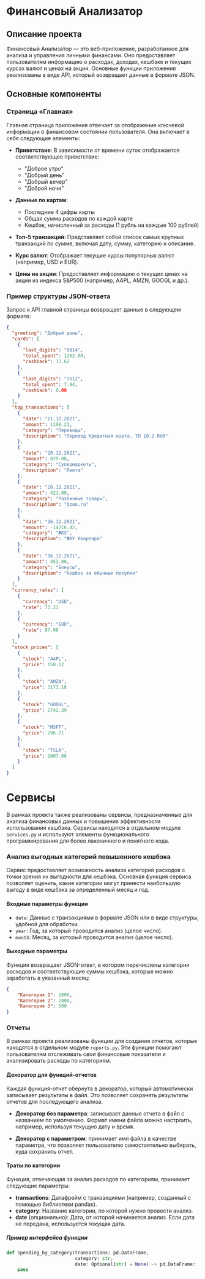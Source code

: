 # Финансовый Анализатор

## Описание проекта

Финансовый Анализатор — это веб-приложение, разработанное для анализа и управления личными финансами. Оно предоставляет пользователям информацию о расходах, доходах, кешбэке и текущих курсах валют и ценах на акции. Основные функции приложения реализованы в виде API, который возвращает данные в формате JSON.

## Основные компоненты

### Страница «Главная»

Главная страница приложения отвечает за отображение ключевой информации о финансовом состоянии пользователя. Она включает в себя следующие элементы:

- **Приветствие**: В зависимости от времени суток отображается соответствующее приветствие:
  - "Доброе утро"
  - "Добрый день"
  - "Добрый вечер"
  - "Доброй ночи"

- **Данные по картам**:
  - Последние 4 цифры карты
  - Общая сумма расходов по каждой карте
  - Кешбэк, начисленный за расходы (1 рубль на каждые 100 рублей)

- **Топ-5 транзакций**: Представляет собой список самых крупных транзакций по сумме, включая дату, сумму, категорию и описание.

- **Курс валют**: Отображает текущие курсы популярных валют (например, USD и EUR).

- **Цены на акции**: Предоставляет информацию о текущих ценах на акции из индекса S&P500 (например, AAPL, AMZN, GOOGL и др.).

### Пример структуры JSON-ответа

Запрос к API главной страницы возвращает данные в следующем формате:

```json
{
  "greeting": "Добрый день",
  "cards": [
    {
      "last_digits": "5814",
      "total_spent": 1262.00,
      "cashback": 12.62
    },
    {
      "last_digits": "7512",
      "total_spent": 7.94,
      "cashback": 0.08
    }
  ],
  "top_transactions": [
    {
      "date": "21.12.2021",
      "amount": 1198.23,
      "category": "Переводы",
      "description": "Перевод Кредитная карта. ТП 10.2 RUR"
    },
    {
      "date": "20.12.2021",
      "amount": 829.00,
      "category": "Супермаркеты",
      "description": "Лента"
    },
    {
      "date": "20.12.2021",
      "amount": 421.00,
      "category": "Различные товары",
      "description": "Ozon.ru"
    },
    {
      "date": "16.12.2021",
      "amount": -14216.42,
      "category": "ЖКХ",
      "description": "ЖКУ Квартира"
    },
    {
      "date": "16.12.2021",
      "amount": 453.00,
      "category": "Бонусы",
      "description": "Кешбэк за обычные покупки"
    }
  ],
  "currency_rates": [
    {
      "currency": "USD",
      "rate": 73.21
    },
    {
      "currency": "EUR",
      "rate": 87.08
    }
  ],
  "stock_prices": [
    {
      "stock": "AAPL",
      "price": 150.12
    },
    {
      "stock": "AMZN",
      "price": 3173.18
    },
    {
      "stock": "GOOGL",
      "price": 2742.39
    },
    {
      "stock": "MSFT",
      "price": 296.71
    },
    {
      "stock": "TSLA",
      "price": 1007.08
    }
  ]
}
```
# Сервисы

В рамках проекта также реализованы сервисы, предназначенные для анализа финансовых данных и повышения эффективности использования кешбэка. Сервисы находятся в отдельном модуле `services.py` и используют элементы функционального программирования для более лаконичного и понятного кода.

### Анализ выгодных категорий повышенного кешбэка

Сервис предоставляет возможность анализа категорий расходов с точки зрения их выгодности для кешбэка. Основная функция сервиса позволяет оценить, какие категории могут принести наибольшую выгоду в виде кешбэка за определенный месяц и год.

#### Входные параметры функции

- `data`: Данные с транзакциями в формате JSON или в виде структуры, удобной для обработки.
- `year`: Год, за который проводится анализ (целое число).
- `month`: Месяц, за который проводится анализ (целое число).

#### Выходные параметры

Функция возвращает JSON-ответ, в котором перечислены категории расходов и соответствующие суммы кешбэка, которые можно заработать в указанный месяц:

```json
{
    "Категория 1": 1000,
    "Категория 2": 2000,
    "Категория 3": 500
}
```
### Отчеты

В рамках проекта реализованы функции для создания отчетов, которые находятся в отдельном модуле `reports.py`. Эти функции помогают пользователям отслеживать свои финансовые показатели и анализировать расходы по категориям.

#### Декоратор для функций-отчетов

Каждая функция-отчет обернута в декоратор, который автоматически записывает результаты в файл. Это позволяет сохранять результаты отчетов для последующего анализа.

- **Декоратор без параметра**: записывает данные отчета в файл с названием по умолчанию. Формат имени файла можно настроить, например, используя текущую дату и время.
  
- **Декоратор с параметром**: принимает имя файла в качестве параметра, что позволяет пользователю самостоятельно выбирать, куда сохранить отчет.

#### Траты по категории

Функция, отвечающая за анализ расходов по категориям, принимает следующие параметры:

- **transactions**: Датафрейм с транзакциями (например, созданный с помощью библиотеки pandas).
- **category**: Название категории, по которой нужно провести анализ.
- **date** (опционально): Дата, от которой начинается анализ. Если дата не передана, используется текущая дата.

##### Пример интерфейса функции

```python
def spending_by_category(transactions: pd.DataFrame,
                         category: str,
                         date: Optional[str] = None) -> pd.DataFrame:
    pass
```